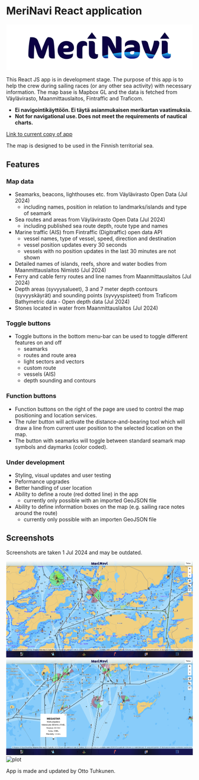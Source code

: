# MeriNavi React application

<img src="./images/logo.png" alt="plot">

This React JS app is in development stage. The purpose of this app is to help the crew during sailing races (or any other sea activity) with necessary information. The map base is Mapbox GL and the data is fetched from Väylävirasto, Maanmittauslaitos, Fintraffic and Traficom.

- **Ei navigointikäyttöön. Ei täytä asianmukaisen merikartan vaatimuksia.**
- **Not for navigational use. Does not meet the requirements of nautical charts.**

[Link to current copy of app](https://ottotuhkunen.github.io/sailing-app/)

The map is designed to be used in the Finnish territorial sea.

## Features

### Map data

- Seamarks, beacons, lighthouses etc. from Väylävirasto Open Data (Jul 2024)
    - including names, position in relation to landmarks/islands and type of seamark
- Sea routes and areas from Väylävirasto Open Data (Jul 2024)
    - including published sea route depth, route type and names
- Marine traffic (AIS) from Fintraffic (Digitraffic) open data API
    - vessel names, type of vessel, speed, direction and destination
    - vessel position updates every 30 seconds
    - vessels with no position updates in the last 30 minutes are not shown
- Detailed names of islands, reefs, shore and water bodies from Maanmittauslaitos Nimistö (Jul 2024)
- Ferry and cable ferry routes and line names from Maanmittauslaitos (Jul 2024)
- Depth areas (syvyysalueet), 3 and 7 meter depth contours (syvyyskäyrät) and sounding points (syvyyspisteet) from Traficom Bathymetric data - Open depth data (Jul 2024)
- Stones located in water from Maanmittauslaitos (Jul 2024)

### Toggle buttons

- Toggle buttons in the bottom menu-bar can be used to toggle different features on and off
    - seamarks
    - routes and route area
    - light sectors and vectors
    - custom route
    - vessels (AIS)
    - depth sounding and contours

### Function buttons

- Function buttons on the right of the page are used to control the map positioning and location services.
- The ruler button will activate the distance-and-bearing tool which will draw a line from current user position to the selected location on the map.
- The button with seamarks will toggle between standard seamark map symbols and daymarks (color coded).

### Under development

- Styling, visual updates and user testing
- Peformance upgrades
- Better handling of user location
- Ability to define a route (red dotted line) in the app
    - currently only possible with an imported GeoJSON file
- Ability to define information boxes on the map (e.g. sailing race notes around the route)
    - currently only possible with an importen GeoJSON file

## Screenshots

Screenshots are taken 1 Jul 2024 and may be outdated.

<img src="./images/screenshot1.png" alt="plot">
<img src="./images/screenshot2.png" alt="plot">
<img src="./images/screenshot3.png" alt="plot">

App is made and updated by Otto Tuhkunen.